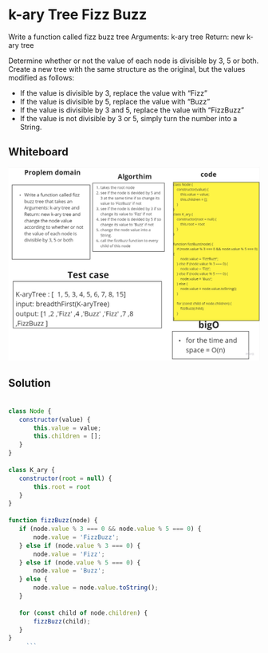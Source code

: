 # k-ary Tree Fizz Buzz 

Write a function called fizz buzz tree
Arguments: k-ary tree
Return: new k-ary tree

Determine whether or not the value of each node is divisible by 3, 5 or both. Create a new tree with the same structure as the original, but the values modified as follows:

- If the value is divisible by 3, replace the value with “Fizz”
- If the value is divisible by 5, replace the value with “Buzz”
- If the value is divisible by 3 and 5, replace the value with “FizzBuzz”
- If the value is not divisible by 3 or 5, simply turn the number into a String.
## Whiteboard 
![white board](./whitrBord.jpg)

## Solution

 ```javascript
 
class Node {
    constructor(value) {
        this.value = value;
        this.children = [];
    }
}

class K_ary {
    constructor(root = null) {
        this.root = root
    }
}

function fizzBuzz(node) {
    if (node.value % 3 === 0 && node.value % 5 === 0) {
        node.value = 'FizzBuzz';
    } else if (node.value % 3 === 0) {
        node.value = 'Fizz';
    } else if (node.value % 5 === 0) {
        node.value = 'Buzz';
    } else {
        node.value = node.value.toString();
    }

    for (const child of node.children) {
        fizzBuzz(child);
    }
}
      ```
